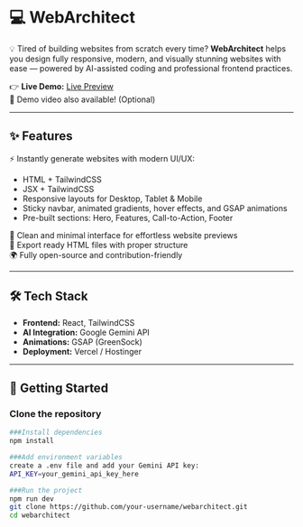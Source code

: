 # 💻 WebArchitect

💡 Tired of building websites from scratch every time? **WebArchitect** helps you design fully responsive, modern, and visually stunning websites with ease — powered by AI-assisted coding and professional frontend practices.

👉 **Live Demo:** [Live Preview](https://smart-ui-git-main-mansis-projects-9d3863cb.vercel.app/)  
🎥 Demo video also available! (Optional)

---

## ✨ Features

⚡ Instantly generate websites with modern UI/UX:  
- HTML + TailwindCSS  
- JSX + TailwindCSS  
- Responsive layouts for Desktop, Tablet & Mobile  
- Sticky navbar, animated gradients, hover effects, and GSAP animations  
- Pre-built sections: Hero, Features, Call-to-Action, Footer  

🎨 Clean and minimal interface for effortless website previews  
📂 Export ready HTML files with proper structure  
🌍 Fully open-source and contribution-friendly  

---

## 🛠️ Tech Stack

- **Frontend:** React, TailwindCSS  
- **AI Integration:** Google Gemini API  
- **Animations:** GSAP (GreenSock)  
- **Deployment:** Vercel / Hostinger  

---

## 🚀 Getting Started

### Clone the repository
```bash
###Install dependencies
npm install

###Add environment variables
create a .env file and add your Gemini API key:
API_KEY=your_gemini_api_key_here

###Run the project
npm run dev
git clone https://github.com/your-username/webarchitect.git
cd webarchitect
